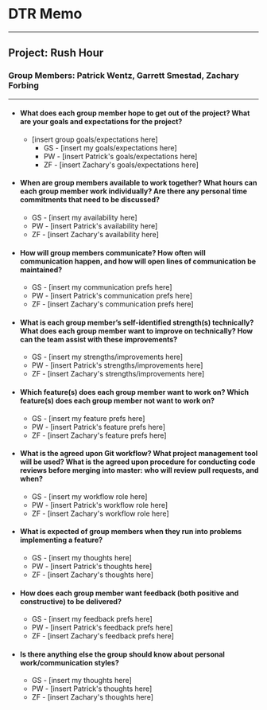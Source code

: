 # DTR Memo
------------
## Project: Rush Hour ##
### Group Members: Patrick Wentz, Garrett Smestad, Zachary Forbing ###
------------
* #### What does each group member hope to get out of the project? What are your goals and expectations for the project? ####
    * [insert group goals/expectations here]
      * GS - [insert my goals/expectations here]
      * PW - [insert Patrick's goals/expectations here]
      * ZF - [insert Zachary's goals/expectations here]


* #### When are group members available to work together? What hours can each group member work individually? Are there any personal time commitments that need to be discussed? ####
  * GS - [insert my availability here]
  * PW - [insert Patrick's availability here]
  * ZF - [insert Zachary's availability here]


* #### How will group members communicate? How often will communication happen, and how will open lines of communication be maintained? ####
  * GS - [insert my communication prefs here]
  * PW - [insert Patrick's communication prefs here]
  * ZF - [insert Zachary's communication prefs here]


* #### What is each group member’s self-identified strength(s) technically? What does each group member want to improve on technically? How can the team assist with these improvements? ####
  * GS - [insert my strengths/improvements here]
  * PW - [insert Patrick's strengths/improvements here]
  * ZF - [insert Zachary's strengths/improvements here]


* #### Which feature(s) does each group member want to work on? Which feature(s) does each group member not want to work on? ####
  * GS - [insert my feature prefs here]
  * PW - [insert Patrick's feature prefs here]
  * ZF - [insert Zachary's feature prefs here]


* #### What is the agreed upon Git workflow? What project management tool will be used? What is the agreed upon procedure for conducting code reviews before merging into master: who will review pull requests, and when? ####
  * GS - [insert my workflow role here]
  * PW - [insert Patrick's workflow role here]
  * ZF - [insert Zachary's workflow role here]


* #### What is expected of group members when they run into problems implementing a feature? ####
  * GS - [insert my thoughts here]
  * PW - [insert Patrick's thoughts here]
  * ZF - [insert Zachary's thoughts here]


* #### How does each group member want feedback (both positive and constructive) to be delivered? ####
  * GS - [insert my feedback prefs here]
  * PW - [insert Patrick's feedback prefs here]
  * ZF - [insert Zachary's feedback prefs here]


* #### Is there anything else the group should know about personal work/communication styles? ####
  * GS - [insert my thoughts here]
  * PW - [insert Patrick's thoughts here]
  * ZF - [insert Zachary's thoughts here]
